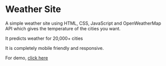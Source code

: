# Weather Site

A simple weather site using HTML, CSS, JavaScript and OpenWeatherMap API which gives the temperature of the cities you want.

It predicts weather for 20,000+ cities

It is completely mobile friendly and responsive.


For demo, [click here](https://wheathersite.netlify.app)

